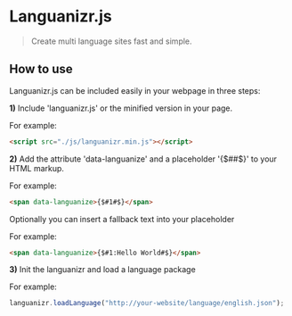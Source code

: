 # Languanizr.js

> Create multi language sites fast and simple.


## How to use
Languanizr.js can be included easily in your webpage in three steps:

**1)** Include 'languanizr.js' or the minified version in your page.

For example: 
```html
<script src="./js/languanizr.min.js"></script>
````

**2)** Add the attribute 'data-languanize' and a placeholder '{$##$}' to your HTML markup.

For example: 
```html
<span data-languanize>{$#1#$}</span>
````

Optionally you can insert a fallback text into your placeholder

For example: 
```html
<span data-languanize>{$#1:Hello World#$}</span>
````

**3)** Init the languanizr and load a language package

For example: 
```javascript
languanizr.loadLanguage("http://your-website/language/english.json");
````